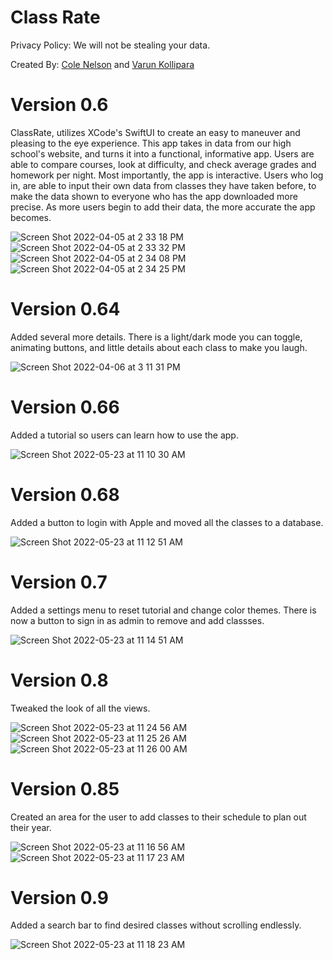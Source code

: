 # Class Rate

Privacy Policy: We will not be stealing your data.

Created By: [Cole Nelson](https://github.com/colenelson33) and [Varun Kollipara](https://github.com/VarunKollipara)

# Version 0.6
ClassRate, utilizes XCode's SwiftUI to create an easy to maneuver and pleasing to the eye experience. This app takes in data from our high school's website, and turns it into a functional, informative app. Users are able to compare courses, look at difficulty, and check average grades and homework per night. Most importantly, the app is interactive. Users who log in, are able to input their own data from classes they have taken before, to make the data shown to everyone who has the app downloaded more precise. As more users begin to add their data, the more accurate the app becomes. 

![Screen Shot 2022-04-05 at 2 33 18 PM](https://user-images.githubusercontent.com/60491044/161835292-5474d556-b59d-4ef1-99ce-004bea08b96f.png)
![Screen Shot 2022-04-05 at 2 33 32 PM](https://user-images.githubusercontent.com/60491044/161835307-be580f98-b5bc-486a-bd89-9ba81ba3758f.png)
![Screen Shot 2022-04-05 at 2 34 08 PM](https://user-images.githubusercontent.com/60491044/161835362-628b41ea-7b1e-4197-a2de-b0988338300a.png)
![Screen Shot 2022-04-05 at 2 34 25 PM](https://user-images.githubusercontent.com/60491044/161835364-deeee5dc-426a-4fe6-b414-cd0baca0092f.png)


# Version 0.64
Added several more details. There is a light/dark mode you can toggle, animating buttons, and little details about each class to make you laugh.

![Screen Shot 2022-04-06 at 3 11 31 PM](https://user-images.githubusercontent.com/60491044/162062634-691f1d01-e9fd-42f5-898d-1aaaefcbef84.png)


# Version 0.66
Added a tutorial so users can learn how to use the app.

![Screen Shot 2022-05-23 at 11 10 30 AM](https://user-images.githubusercontent.com/60491044/169861979-d26659f1-6dfd-407b-a9c4-9d08a873063c.png)


# Version 0.68
Added a button to login with Apple and moved all the classes to a database.

![Screen Shot 2022-05-23 at 11 12 51 AM](https://user-images.githubusercontent.com/60491044/169862384-bb2612d7-be8b-4120-b5db-db5708ae04a1.png)


# Version 0.7
Added a settings menu to reset tutorial and change color themes. There is now a button to sign in as admin to remove and add classses.

![Screen Shot 2022-05-23 at 11 14 51 AM](https://user-images.githubusercontent.com/60491044/169862737-d9a34daf-3fcd-4517-a790-6328a7d0994c.png)


# Version 0.8
Tweaked the look of all the views.

![Screen Shot 2022-05-23 at 11 24 56 AM](https://user-images.githubusercontent.com/60491044/169864455-c3350712-85dc-469a-b293-35dce7453423.png)
![Screen Shot 2022-05-23 at 11 25 26 AM](https://user-images.githubusercontent.com/60491044/169864640-1e8e1729-4f96-4925-a5a4-e82e450c6fe6.png)
![Screen Shot 2022-05-23 at 11 26 00 AM](https://user-images.githubusercontent.com/60491044/169864977-f3e4a42e-eb1a-4dfa-af7f-75ac75c03ade.png)



# Version 0.85
Created an area for the user to add classes to their schedule to plan out their year.

![Screen Shot 2022-05-23 at 11 16 56 AM](https://user-images.githubusercontent.com/60491044/169863082-94fce478-3284-49b4-a5db-e229bc8ed98c.png)
![Screen Shot 2022-05-23 at 11 17 23 AM](https://user-images.githubusercontent.com/60491044/169863155-7fe916f9-4b34-42cd-b536-65aef07c6a31.png)



# Version 0.9
Added a search bar to find desired classes without scrolling endlessly.

![Screen Shot 2022-05-23 at 11 18 23 AM](https://user-images.githubusercontent.com/60491044/169863326-4a5e9eaf-66b5-4937-b743-ba19a369f9d2.png)



